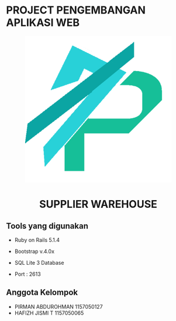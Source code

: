 # PROJECT PENGEMBANGAN APLIKASI WEB
<p align="center" ><img width="400" height="400" src= "app/assets/images/logo.png"/></p>

<h1 align="center">SUPPLIER WAREHOUSE</h1>

## Tools yang digunakan 

* Ruby on Rails 5.1.4 

* Bootstrap v.4.0x

* SQL Lite 3 Database

* Port : 2613

## Anggota Kelompok

* PIRMAN ABDUROHMAN 1157050127
* HAFIZH JISMI T 1157050065
